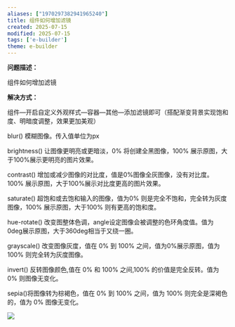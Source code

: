 ```yaml
---
aliases: ["1970297382941965240"]
title: 组件如何增加滤镜
created: 2025-07-15
modified: 2025-07-15
tags: ['e-builder']
theme: e-builder
---
```


**问题描述：**

组件如何增加滤镜

**解决方式：**

组件—开启自定义外观样式—容器—其他—添加滤镜即可（搭配渐变背景实现饱和度、明暗度调整，效果更加美观）

blur() 模糊图像。传入值单位为px

brightness() 让图像更明亮或更暗淡，0% 将创建全黑图像，100% 展示原图，大于100%展示更明亮的图片效果。

contrast() 增加或减少图像的对比度，值是0%图像全灰图像，没有对比度。100% 展示原图，大于100%展示对比度更高的图片效果。

saturate() 超饱和或去饱和输入的图像，值为0% 则是完全不饱和，完全转为灰度图像，100% 展示原图，大于100% 则有更高的饱和度。

hue-rotate() 改变图整体色调，angle设定图像会被调整的色环角度值。值为0deg展示原图，大于360deg相当于又绕一圈。

grayscale() 改变图像灰度，值在 0% 到 100% 之间，值为0%展示原图，值为100% 则完全转为灰度图像。

invert() 反转图像颜色,值在 0% 和 100% 之间,100% 的价值是完全反转。值为 0% 则图像无变化。

sepia()将图像转为棕褐色，值在 0% 到 100% 之间，值为 100% 则完全是深褐色的，值为 0% 图像无变化。

![](5915511a5d23ae5152f33885ef2b2751.jpg)